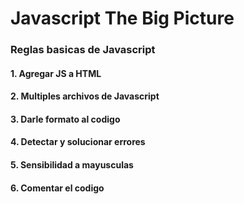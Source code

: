 # Javascript The Big Picture
### Reglas basicas de Javascript
#### 1. Agregar JS a HTML
#### 2. Multiples archivos de Javascript
#### 3. Darle formato al codigo
#### 4. Detectar y solucionar errores
#### 5. Sensibilidad a mayusculas
#### 6. Comentar el codigo

<!--stackedit_data:
eyJoaXN0b3J5IjpbLTE5MDI4ODY1MDUsMzE2MTkzNDI3LDE4Nz
E1MDk0NDEsNzA0OTk2MzQzXX0=
-->